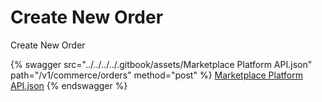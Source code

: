 # Create New Order

Create New Order

{% swagger src="../../../../.gitbook/assets/Marketplace Platform API.json" path="/v1/commerce/orders" method="post" %}
[Marketplace Platform API.json](<../../../../.gitbook/assets/Marketplace Platform API.json>)
{% endswagger %}
